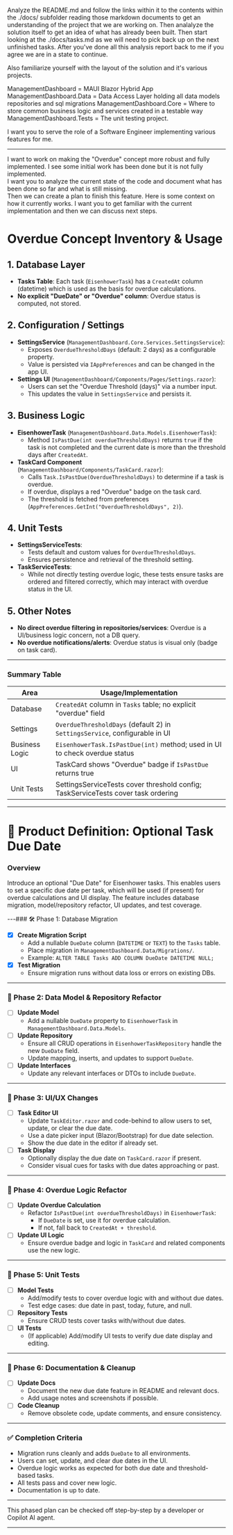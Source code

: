 ﻿Analyze the README.md and follow the links within it to the contents within the ./docs/ subfolder reading those markdown documents to get an understanding of the project that we are working on.  Then analalyze the solution itself to get an idea of what has already been built.  Then start looking at the ./docs/tasks.md as we will need to pick back up on the next unfinished tasks.  After you've done all this analysis report back to me if you agree we are in a state to continue.

Also familiarize yourself with the layout of the solution and it's various projects.

ManagementDashboard = MAUI Blazor Hybrid App
ManagementDashboard.Data = Data Access Layer holding all data models repositories and sql migrations
ManagementDashboard.Core = Where to store common business logic and services created in a testable way
ManagementDashboard.Tests = The unit testing project.

I want you to serve the role of a Software Engineer implementing various features for me.

----------------

I want to work on making the "Overdue" concept more robust and fully implemented.  I see some initial work has been done but it is not fully implemented.  
I want you to analyze the current state of the code and document what has been done so far and what is still missing.  
Then we can create a plan to finish this feature.  Here is some context on how it currently works.  I want you to get familiar with the current implementation and then we can discuss next steps.

# Overdue Concept Inventory & Usage

## 1. Database Layer
- **Tasks Table**: Each task (`EisenhowerTask`) has a `CreatedAt` column (datetime) which is used as the basis for overdue calculations.
- **No explicit "DueDate" or "Overdue" column**: Overdue status is computed, not stored.

## 2. Configuration / Settings
- **SettingsService** (`ManagementDashboard.Core.Services.SettingsService`):
  - Exposes `OverdueThresholdDays` (default: 2 days) as a configurable property.
  - Value is persisted via `IAppPreferences` and can be changed in the app UI.
- **Settings UI** (`ManagementDashboard/Components/Pages/Settings.razor`):
  - Users can set the "Overdue Threshold (days)" via a number input.
  - This updates the value in `SettingsService` and persists it.

## 3. Business Logic
- **EisenhowerTask** (`ManagementDashboard.Data.Models.EisenhowerTask`):
  - Method `IsPastDue(int overdueThresholdDays)` returns `true` if the task is not completed and the current date is more than the threshold days after `CreatedAt`.
- **TaskCard Component** (`ManagementDashboard/Components/TaskCard.razor`):
  - Calls `Task.IsPastDue(OverdueThresholdDays)` to determine if a task is overdue.
  - If overdue, displays a red "Overdue" badge on the task card.
  - The threshold is fetched from preferences (`AppPreferences.GetInt("OverdueThresholdDays", 2)`).

## 4. Unit Tests
- **SettingsServiceTests**:
  - Tests default and custom values for `OverdueThresholdDays`.
  - Ensures persistence and retrieval of the threshold setting.
- **TaskServiceTests**:
  - While not directly testing overdue logic, these tests ensure tasks are ordered and filtered correctly, which may interact with overdue status in the UI.

## 5. Other Notes
- **No direct overdue filtering in repositories/services**: Overdue is a UI/business logic concern, not a DB query.
- **No overdue notifications/alerts**: Overdue status is visual only (badge on task card).

---

### Summary Table

| Area                | Usage/Implementation                                                                 |
|---------------------|--------------------------------------------------------------------------------------|
| Database            | `CreatedAt` column in `Tasks` table; no explicit "overdue" field                    |
| Settings            | `OverdueThresholdDays` (default 2) in `SettingsService`, configurable in UI          |
| Business Logic      | `EisenhowerTask.IsPastDue(int)` method; used in UI to check overdue status           |
| UI                  | TaskCard shows "Overdue" badge if `IsPastDue` returns true                          |
| Unit Tests          | SettingsServiceTests cover threshold config; TaskServiceTests cover task ordering     |


----------------------


# 🚩 Product Definition: Optional Task Due Date

### Overview
Introduce an optional "Due Date" for Eisenhower tasks. This enables users to set a specific due date per task, which will be used (if present) for overdue calculations and UI display. The feature includes database migration, model/repository refactor, UI updates, and test coverage.

---### 🛠️ Phase 1: Database Migration

- [x] **Create Migration Script**
  - Add a nullable `DueDate` column (`DATETIME` or `TEXT`) to the `Tasks` table.
  - Place migration in `ManagementDashboard.Data/Migrations/`.
  - Example: `ALTER TABLE Tasks ADD COLUMN DueDate DATETIME NULL;`
- [x] **Test Migration**
  - Ensure migration runs without data loss or errors on existing DBs.

---

### 🧩 Phase 2: Data Model & Repository Refactor

- [ ] **Update Model**
  - Add a nullable `DueDate` property to `EisenhowerTask` in `ManagementDashboard.Data.Models`.
- [ ] **Update Repository**
  - Ensure all CRUD operations in `EisenhowerTaskRepository` handle the new `DueDate` field.
  - Update mapping, inserts, and updates to support `DueDate`.
- [ ] **Update Interfaces**
  - Update any relevant interfaces or DTOs to include `DueDate`.

---

### 🎨 Phase 3: UI/UX Changes

- [ ] **Task Editor UI**
  - Update `TaskEditor.razor` and code-behind to allow users to set, update, or clear the due date.
  - Use a date picker input (Blazor/Bootstrap) for due date selection.
  - Show the due date in the editor if already set.
- [ ] **Task Display**
  - Optionally display the due date on `TaskCard.razor` if present.
  - Consider visual cues for tasks with due dates approaching or past.

---

### 🧠 Phase 4: Overdue Logic Refactor

- [ ] **Update Overdue Calculation**
  - Refactor `IsPastDue(int overdueThresholdDays)` in `EisenhowerTask`:
    - If `DueDate` is set, use it for overdue calculation.
    - If not, fall back to `CreatedAt + threshold`.
- [ ] **Update UI Logic**
  - Ensure overdue badge and logic in `TaskCard` and related components use the new logic.

---

### 🧪 Phase 5: Unit Tests

- [ ] **Model Tests**
  - Add/modify tests to cover overdue logic with and without due dates.
  - Test edge cases: due date in past, today, future, and null.
- [ ] **Repository Tests**
  - Ensure CRUD tests cover tasks with/without due dates.
- [ ] **UI Tests**
  - (If applicable) Add/modify UI tests to verify due date display and editing.

---

### 🧹 Phase 6: Documentation & Cleanup

- [ ] **Update Docs**
  - Document the new due date feature in README and relevant docs.
  - Add usage notes and screenshots if possible.
- [ ] **Code Cleanup**
  - Remove obsolete code, update comments, and ensure consistency.

---

### ✅ Completion Criteria

- Migration runs cleanly and adds `DueDate` to all environments.
- Users can set, update, and clear due dates in the UI.
- Overdue logic works as expected for both due date and threshold-based tasks.
- All tests pass and cover new logic.
- Documentation is up to date.

---

This phased plan can be checked off step-by-step by a developer or Copilot AI agent.

---------------------------------------------------------------
